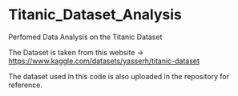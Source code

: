 # Titanic_Dataset_Analysis
Perfomed Data Analysis on the Titanic Dataset 

The Dataset is taken from this website -> https://www.kaggle.com/datasets/yasserh/titanic-dataset

The dataset used in this code is also uploaded in the repository for reference. 

